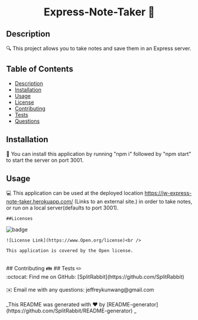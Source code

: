 
  <h1 align="center">Express-Note-Taker 👋</h1>

  ## Description
  🔍 This project allows you to take notes and save them in an Express server.
  ## Table of Contents
  - [Description](#description)
  - [Installation](#installation)
  - [Usage](#usage)
  - [License](#license)
  - [Contributing](#contributing)
  - [Tests](#tests)
  - [Questions](#questions)
  ## Installation
  💾 You can install this application by running "npm i" followed by "npm start" to start the server on port 3001.
  ## Usage
  💻 This application can be used at the deployed location https://jw-express-note-taker.herokuapp.com/ (Links to an external site.) in order to take notes, or run on a local server(defaults to port 3001).
  
    ##Licenses
    
  ![badge](https://img.shields.io/badge/license-Open-brightgreen)<br />
  
    
    ![License Link](https://www.Open.org/license)<br />
    
    This application is covered by the Open license. 
    
  <br />
  ## Contributing
  👪 
  ## Tests
  ✏️ 
  <br />
  :octocat: Find me on GitHub: [SplitRabbit](https://github.com/SplitRabbit)<br />
  <br />
  ✉️ Email me with any questions: jeffreykunwang@gmail.com<br /><br />
  _This README was generated with ❤️ by [README-generator](https://github.com/SplitRabbit/README-generator) _
    